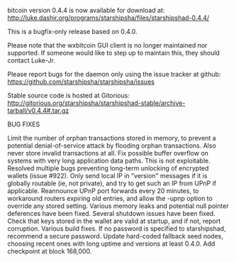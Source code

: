 bitcoin version 0.4.4 is now available for download at:
http://luke.dashjr.org/programs/starshipsha/files/starshipshad-0.4.4/

This is a bugfix-only release based on 0.4.0.

Please note that the wxbitcoin GUI client is no longer maintained nor supported. If someone would like to step up to maintain this, they should contact Luke-Jr.

Please report bugs for the daemon only using the issue tracker at github:
https://github.com/starshipsha/starshipsha/issues

Stable source code is hosted at Gitorious:
http://gitorious.org/starshipsha/starshipshad-stable/archive-tarball/v0.4.4#.tar.gz

BUG FIXES

Limit the number of orphan transactions stored in memory, to prevent a potential denial-of-service attack by flooding orphan transactions. Also never store invalid transactions at all.
Fix possible buffer overflow on systems with very long application data paths. This is not exploitable.
Resolved multiple bugs preventing long-term unlocking of encrypted wallets (issue #922).
Only send local IP in "version" messages if it is globally routable (ie, not private), and try to get such an IP from UPnP if applicable.
Reannounce UPnP port forwards every 20 minutes, to workaround routers expiring old entries, and allow the -upnp option to override any stored setting.
Various memory leaks and potential null pointer deferences have been
fixed.
Several shutdown issues have been fixed.
Check that keys stored in the wallet are valid at startup, and if not,
report corruption.
Various build fixes.
If no password is specified to starshipshad, recommend a secure password.
Update hard-coded fallback seed nodes, choosing recent ones with long uptime and versions at least 0.4.0.
Add checkpoint at block 168,000.

